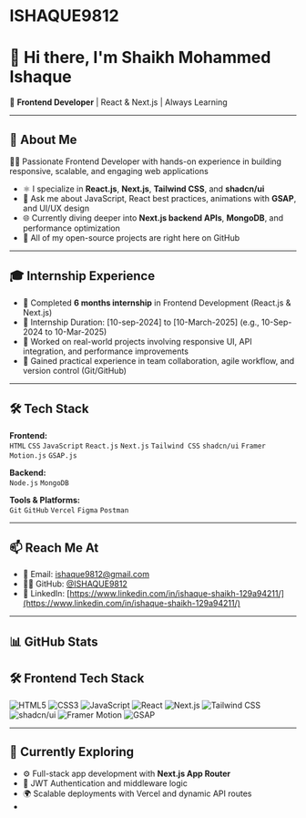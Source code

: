 # ISHAQUE9812
# 👋 Hi there, I'm Shaikh Mohammed Ishaque 

🚀 **Frontend Developer** | React & Next.js  | Always Learning

---

## 💼 About Me

 🧑‍💻 Passionate Frontend Developer with hands-on experience in building responsive, scalable, and engaging web applications
- ⚛️ I specialize in **React.js**, **Next.js**, **Tailwind CSS**, and **shadcn/ui**
- 💬 Ask me about JavaScript, React best practices, animations with **GSAP**, and UI/UX design
- 🌐 Currently diving deeper into **Next.js backend APIs**, **MongoDB**, and performance optimization
- 🔗 All of my open-source projects are right here on GitHub
---
## 🎓 Internship Experience

- 🏢 Completed **6 months internship** in Frontend Development (React.js & Next.js)  
- 📅 Internship Duration: [10-sep-2024] to [10-March-2025] (e.g., 10-Sep-2024 to 10-Mar-2025)  
- 💼 Worked on real-world projects involving responsive UI, API integration, and performance improvements  
- 🚀 Gained practical experience in team collaboration, agile workflow, and version control (Git/GitHub)
---

## 🛠️ Tech Stack

**Frontend:**  
`HTML` `CSS` `JavaScript` `React.js` `Next.js` `Tailwind CSS` `shadcn/ui` `Framer Motion.js` `GSAP.js`

**Backend:**  
`Node.js`  `MongoDB` 

**Tools & Platforms:**  
`Git` `GitHub` `Vercel` `Figma` `Postman`

---

## 📫 Reach Me At

- 📧 Email: [ishaque9812@gmail.com](mailto:ishaque9812@gmail.com)
- 🧑‍💻 GitHub: [@ISHAQUE9812](https://github.com/ISHAQUE9812)
- 🔗 LinkedIn: [https://www.linkedin.com/in/ishaque-shaikh-129a94211/](https://www.linkedin.com/in/ishaque-shaikh-129a94211/)


---

## 📊 GitHub Stats

## 🛠️ Frontend Tech Stack

<p align="left">
  <img src="https://img.shields.io/badge/HTML5-E34F26?style=for-the-badge&logo=html5&logoColor=white" alt="HTML5" />
  <img src="https://img.shields.io/badge/CSS3-1572B6?style=for-the-badge&logo=css3&logoColor=white" alt="CSS3" />
  <img src="https://img.shields.io/badge/JavaScript-F7DF1E?style=for-the-badge&logo=javascript&logoColor=black" alt="JavaScript" />
  <img src="https://img.shields.io/badge/React-20232A?style=for-the-badge&logo=react&logoColor=61DAFB" alt="React" />
  <img src="https://img.shields.io/badge/Next.js-000000?style=for-the-badge&logo=next.js&logoColor=white" alt="Next.js" />
  <img src="https://img.shields.io/badge/Tailwind_CSS-06B6D4?style=for-the-badge&logo=tailwind-css&logoColor=white" alt="Tailwind CSS" />
  <img src="https://img.shields.io/badge/shadcn/ui-1E1E1E?style=for-the-badge&logo=radix-ui&logoColor=white" alt="shadcn/ui" />
  <img src="https://img.shields.io/badge/Framer_Motion-1A1A1A?style=for-the-badge&logo=framer&logoColor=white" alt="Framer Motion" />
   <img src="https://img.shields.io/badge/GSAP-88CE02?style=for-the-badge&logo=greensock&logoColor=white" alt="GSAP" />
</p>

---

## 🧠 Currently Exploring

- ⚙️ Full-stack app development with **Next.js App Router**
- 🔐 JWT Authentication and middleware logic
- 🌍 Scalable deployments with Vercel and dynamic API routes
- 
